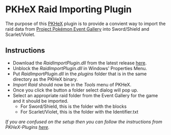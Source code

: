 # PKHeX Raid Importing Plugin

The purpose of this [PKHeX](https://github.com/kwsch/PKHeX) plugin is to provide a convient way to import the raid data from [Project Pokémon Event Gallery](https://github.com/projectpokemon/EventsGallery) into Sword/Shield and Scarlet/Violet.

## Instructions
- Download the *RaidImportPlugin.dll* from the latest release [here](https://github.com/foohyfooh/RaidImportPlugin/releases/latest).
- Unblock the *RaidImportPlugin.dll* in Windows' Properties Menu.
- Put *RaidImportPlugin.dll* in the *plugins* folder that is in the same directory as the PKHeX binary.
- *Import Raid* should now be in the *Tools* menu of PKHeX.
- Once you click the button a folder select dialog will pop up.
- Select an appropriate raid folder from the Event Gallery for the game and it should be imported.
  - For Sword/Shield, this is the folder with the blocks
  - For Scarlet/Violet, this is the folder with the Identifier.txt

*If you are confused on the setup then you can follow the instructions from PKHeX-Plugins [here](https://github.com/architdate/PKHeX-Plugins/wiki/Installing-PKHeX-Plugins).*
